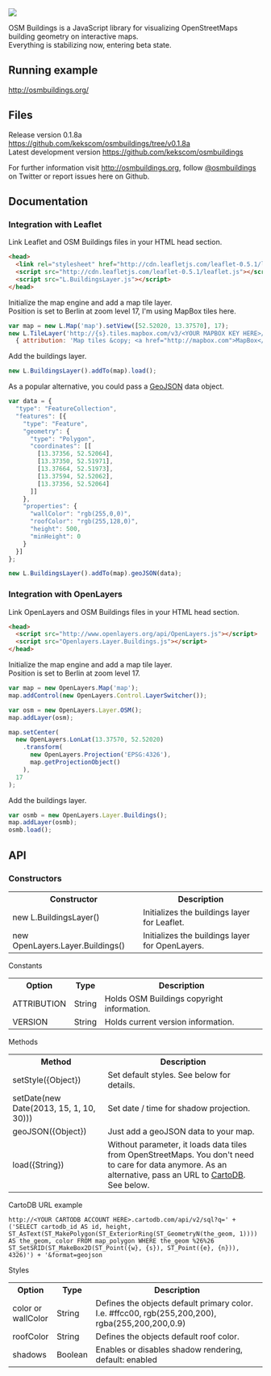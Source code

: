 <img src="http://osmbuildings.org/logo.png"/>

OSM Buildings is a JavaScript library for visualizing OpenStreetMaps building geometry on interactive maps.<br>
Everything is stabilizing now, entering beta state.


## Running example

http://osmbuildings.org/


## Files

Release version 0.1.8a https://github.com/kekscom/osmbuildings/tree/v0.1.8a<br>
Latest development version https://github.com/kekscom/osmbuildings

For further information visit http://osmbuildings.org, follow [@osmbuildings](https://twitter.com/osmbuildings) on Twitter or report issues here on Github.


## Documentation

### Integration with Leaflet

Link Leaflet and OSM Buildings files in your HTML head section.

~~~ html
<head>
  <link rel="stylesheet" href="http://cdn.leafletjs.com/leaflet-0.5.1/leaflet.css">
  <script src="http://cdn.leafletjs.com/leaflet-0.5.1/leaflet.js"></script>
  <script src="L.BuildingsLayer.js"></script>
</head>
~~~

Initialize the map engine and add a map tile layer.<br>
Position is set to Berlin at zoom level 17, I'm using MapBox tiles here.

~~~ javascript
var map = new L.Map('map').setView([52.52020, 13.37570], 17);
new L.TileLayer('http://{s}.tiles.mapbox.com/v3/<YOUR MAPBOX KEY HERE>/{z}/{x}/{y}.png',
  { attribution: 'Map tiles &copy; <a href="http://mapbox.com">MapBox</a>', maxZoom: 17 }).addTo(map);
~~~

Add the buildings layer.

~~~ javascript
new L.BuildingsLayer().addTo(map).load();
~~~

As a popular alternative, you could pass a <a href="http://www.geojson.org/geojson-spec.html">GeoJSON</a> data object.

~~~ javascript
var data = {
  "type": "FeatureCollection",
  "features": [{
    "type": "Feature",
    "geometry": {
      "type": "Polygon",
      "coordinates": [[
        [13.37356, 52.52064],
        [13.37350, 52.51971],
        [13.37664, 52.51973],
        [13.37594, 52.52062],
        [13.37356, 52.52064]
      ]]
    },
    "properties": {
      "wallColor": "rgb(255,0,0)",
      "roofColor": "rgb(255,128,0)",
      "height": 500,
      "minHeight": 0
    }
  }]
};

new L.BuildingsLayer().addTo(map).geoJSON(data);
~~~


### Integration with OpenLayers

Link OpenLayers and OSM Buildings files in your HTML head section.

~~~ html
<head>
  <script src="http://www.openlayers.org/api/OpenLayers.js"></script>
  <script src="Openlayers.Layer.Buildings.js"></script>
</head>
~~~

Initialize the map engine and add a map tile layer.<br>
Position is set to Berlin at zoom level 17.

~~~ javascript
var map = new OpenLayers.Map('map');
map.addControl(new OpenLayers.Control.LayerSwitcher());

var osm = new OpenLayers.Layer.OSM();
map.addLayer(osm);

map.setCenter(
  new OpenLayers.LonLat(13.37570, 52.52020)
    .transform(
      new OpenLayers.Projection('EPSG:4326'),
      map.getProjectionObject()
    ),
  17
);
~~~

Add the buildings layer.

~~~ javascript
var osmb = new OpenLayers.Layer.Buildings();
map.addLayer(osmb);
osmb.load();
~~~


## API

### Constructors

<table>
<tr>
<th>Constructor</th>
<th>Description</th>
</tr>

<tr>
<td>new L.BuildingsLayer()</td>
<td>Initializes the buildings layer for Leaflet.</td>
</tr>

<tr>
<td>new OpenLayers.Layer.Buildings()</td>
<td>Initializes the buildings layer for OpenLayers.</td>
</tr>
</table>

Constants

<table>
<tr>
<th>Option</th>
<th>Type</th>
<th>Description</th>
</tr>

<tr>
<td>ATTRIBUTION</td>
<td>String</td>
<td>Holds OSM Buildings copyright information.</td>
</tr>

<tr>
<td>VERSION</td>
<td>String</td>
<td>Holds current version information.</td>
</tr>
</table>

Methods

<table>
<tr>
<th>Method</th>
<th>Description</th>
</tr>

<tr>
<td>setStyle({Object})</td>
<td>Set default styles. See below for details.</td>
</tr>

<tr>
<td>setDate(new Date(2013, 15, 1, 10, 30)))</td>
<td>Set date / time for shadow projection.</td>
</tr>

<tr>
<td>geoJSON({Object})</td>
<td>Just add a geoJSON data to your map.</td>
</tr>

<tr>
<td>load({String})</td>
</td>
<td>Without parameter, it loads data tiles from OpenStreetMaps. You don't need to care for data anymore.
As an alternative, pass an URL to <a href="http://cartodb.com/">CartoDB</a>. See below.
</td>
</tr>
</table>

CartoDB URL example

~~~ url
http://<YOUR CARTODB ACCOUNT HERE>.cartodb.com/api/v2/sql?q=' + ('SELECT cartodb_id AS id, height, ST_AsText(ST_MakePolygon(ST_ExteriorRing(ST_GeometryN(the_geom, 1)))) AS the_geom, color FROM map_polygon WHERE the_geom %26%26 ST_SetSRID(ST_MakeBox2D(ST_Point({w}, {s}), ST_Point({e}, {n})), 4326)') + '&format=geojson
~~~

Styles

<table>
<tr>
<th>Option</th>
<th>Type</th>
<th>Description</th>
</tr>

<tr>
<td>color or <br>
wallColor</td>
<td>String</td>
<td>Defines the objects default primary color. I.e. #ffcc00, rgb(255,200,200), rgba(255,200,200,0.9)</td>
</tr>

<tr>
<td>roofColor</td>
<td>String</td>
<td>Defines the objects default roof color.</td>
</tr>

<tr>
<td>shadows</td>
<td>Boolean</td>
<td>Enables or disables shadow rendering, default: enabled</td>
</tr>
</table>
